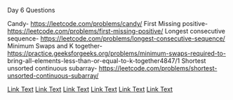 Day 6 Questions 
 
Candy- 
https://leetcode.com/problems/candy/ 
First Missing positive- 
https://leetcode.com/problems/first-missing-positive/ 
Longest consecutive sequence- 
https://leetcode.com/problems/longest-consecutive-sequence/ 
Minimum Swaps and K together- 
https://practice.geeksforgeeks.org/problems/minimum-swaps-required-to-
bring-all-elements-less-than-or-equal-to-k-together4847/1 
Shortest unsorted continuous subarray- 
https://leetcode.com/problems/shortest-unsorted-continuous-subarray/ 
  
 

[Link Text](https://leetcode.com/problems/candy/)
[Link Text](https://leetcode.com/problems/first-missing-positive/)
[Link Text](https://leetcode.com/problems/longest-consecutive-sequence/solution/)
[Link Text](https://practice.geeksforgeeks.org/problems/minimum-swaps-required-to-bring-all-elements-less-than-or-equal-to-k-together4847/1)
[Link Text](https://practice.geeksforgeeks.org/problems/minimum-swaps-required-to-bring-all-elements-less-than-or-equal-to-k-together4847/1)
[Link Text](https://leetcode.com/problems/shortest-unsorted-continuous-subarray/)